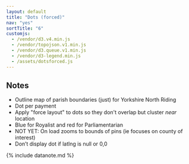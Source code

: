 ```yaml
---
layout: default
title: "Dots (forced)"
nav: "yes"
sortTitle: "6"
customjs:
  - /vendor/d3.v4.min.js
  - /vendor/topojson.v1.min.js  
  - /vendor/d3.queue.v1.min.js
  - /vendor/d3-legend.min.js
  - /assets/dotsforced.js
---
```


<div id="map" class="map svg-container"></div>

<div class="container" markdown="1">

Notes
-----
- Outline map of parish boundaries (just) for Yorkshire North Riding
- Dot per payment
- Apply "force layout" to dots so they don't overlap but cluster *near* location
- Blue for Royalist and red for Parliamentarian
- <i class="fas fa-exclamation-triangle"></i> NOT YET: On load zooms to bounds of pins (ie focuses on county of interest)
- <i class="fas fa-exclamation-circle"></i> Don’t display dot if latlng is null or 0,0

{% include datanote.md %}

</div>
